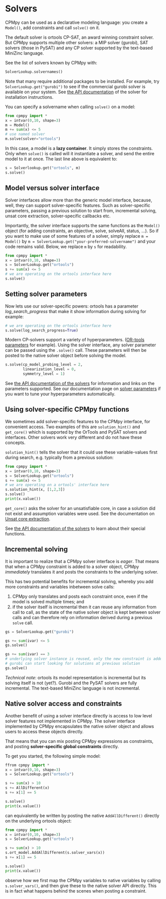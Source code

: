 # Solvers

CPMpy can be used as a declarative modeling language: you create a `Model()`, add constraints and call `solve()` on it.

The default solver is ortools CP-SAT, an award winning constraint solver. But CPMpy supports multiple other solvers: a MIP solver (gurobi), SAT solvers (those in PySAT) and any CP solver supported by the text-based MiniZinc language. 

See the list of solvers known by CPMpy with:

```python
SolverLookup.solvernames()
```

Note that many require additional packages to be installed. For example, try `SolverLookup.get("gurobi")` to see if the commercial gurobi solver is available on your system. See [the API documentation](api/solvers.html) of the solver for installation instructions.

You can specify a solvername when calling `solve()` on a model:

```python
from cpmpy import *
x = intvar(0,10, shape=3)
m = Model()
m += sum(x) <= 5
# use named solver
m.solve(solver="ortools")
```

In this case, a model is a **lazy container**. It simply stores the constraints. Only when `solve()` is called will it instantiate a solver, and send the entire model to it at once. The last line above is equivalent to:
```python
s = Solverlookup.get("ortools", m)
s.solve()
```

## Model versus solver interface
Solver interfaces allow more than the generic model interface, because, well, they can support solver-specific features. Such as solver-specific parameters, passing a previous solution to start from, incremental solving, unsat core extraction, solver-specific callbacks etc.

Importantly, the solver interface supports the same functions as the `Model()` object (for adding constraints, an objective, solve, solveAll, status, ...). So if you want to make use of some features of a solver, simply replace `m = Model()` by `m = SolverLookup.get("your-preferred-solvername")` and your code remains valid. Below, we replace `m` by `s` for readability.

```python
from cpmpy import *
x = intvar(0,10, shape=3)
s = SolverLookup.get("ortools")
s += sum(x) <= 5
# we are operating on the ortools interface here
s.solve()
```


## Setting solver parameters

Now lets use our solver-specific powers: ortools has a parameter _log_search_progress_ that make it show information during solving for example:

```python
# we are operating on the ortools interface here
s.solve(log_search_progress=True)
```

Modern CP-solvers support a variety of hyperparameters. ([OR-tools parameters](https://github.com/google/or-tools/blob/stable/ortools/sat/sat_parameters.proto) for example).
Using the solver interface, any solver parameter can be passed using the `.solve()` call.
These parameters will then be posted to the native solver object before solving the model.

```python
s.solve(cp_model_probing_level = 2,
        linearization_level = 0,
        symmetry_level = 1)
```

See [the API documentation of the solvers](api/solvers.html) for information and links on the parameters supported. See our documentation page on [solver parameters](solver_parameters.md) if you want to tune your hyperparameters automatically. 

## Using solver-specific CPMpy functions

We sometimes add solver-specific features to the CPMpy interface, for convenient access. Two examples of this are `solution_hint()` and `get_core()` which is supported by the OrTools and PySAT solvers and interfaces. Other solvers work very different and do not have these concepts.

`solution_hint()` tells the solver that it could use these variable-values first during search, e.g. typically from a previous solution:
```python
from cpmpy import *
x = intvar(0,10, shape=3)
s = SolverLookup.get("ortools")
s += sum(x) <= 5
# we are operating on a ortools' interface here
s.solution_hint(x, [1,2,3])
s.solve()
print(x.value())
```

`get_core()` asks the solver for an unsatisfiable core, in case a solution did not exist and assumption variables were used. See the documentation on [Unsat core extraction](unsat_core_extraction.md).

See [the API documentation of the solvers](api/solvers.html) to learn about their special functions.


## Incremental solving
It is important to realize that a CPMpy solver interface is _eager_. That means that when a CPMpy constraint is added to a solver object, CPMpy _immediately_ translates it and posts the constraints to the underlying solver.

This has two potential benefits for incremental solving, whereby you add more constraints and variables inbetween solve calls:

  1) CPMpy only translates and posts each constraint once, even if the model is solved multiple times; and 
  2) if the solver itself is incremental then it can reuse any information from call to call, as the state of the native solver object is kept between solver calls and can therefore rely on information derived during a previous `solve` call.

```python
gs = SolverLookup.get("gurobi")

gs += sum(ivar) <= 5 
gs.solve()

gs += sum(ivar) == 3
# underlying solver instance is reused, only the new constraint is added to it
# gurobi can start looking for solutions at previous solution
gs.solve()
```
 
_Technical note_: ortools its model representation is incremental but its solving itself is not (yet?). Gurobi and the PySAT solvers are fully incremental. The text-based MiniZinc language is not incremental.

## Native solver access and constraints
Another benefit of using a solver interface directly is access to low level solver features not implemented in CPMpy.
The solver interface implemented by CPMpy encapsulates the native solver object and allows users to access these objects directly.

That means that you can mix posting CPMpy expressions as constraints, and posting __solver-specific global constraints__ directly.

To get you started, the following simple model:
```python
ffrom cpmpy import *
x = intvar(0,10, shape=3)
s = SolverLookup.get("ortools")

s += sum(x) > 10
s += AllDifferent(x)
s += x[1] == 5

s.solve()
print(x.value())
```

can equivalently be written by posting the native `AddAllDifferent()` directly on the underlying ortools object:
```python
from cpmpy import *
x = intvar(0,10, shape=3)
s = SolverLookup.get("ortools")

s += sum(x) > 10
s.ort_model.AddAllDifferent(s.solver_vars(x))
s += x[1] == 5

s.solve()
print(x.value())
```

observe how we first map the CPMpy variables to native variables by calling `s.solver_vars()`, and then give these to the native solver API directly.  This is in fact what happens behind the scenes when posting a constraint.




